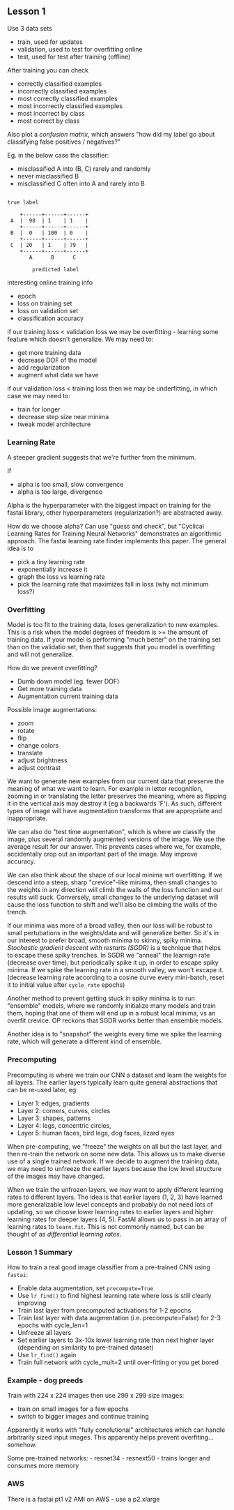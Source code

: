 ## Lesson 1

Use 3 data sets

- train, used for updates
- validation, used to test for overfitting online
- test, used for test after training (offline)

After training you can check

- correctly classified examples
- incorrectly classified examples
- most correctly classified examples
- most incorrectly classified examples
- most incorrect by class
- most correct by class

Also plot a _confusion matrix_, which answers "how did my label go about classifying false positives / negatives?"

Eg. in the below case the classifier:

- misclassified A into (B, C) rarely and randomly
- never misclassified B
- misclassified C often into A and rarely into B

```

true label

    +------+------+------+
 A  |  98  | 1    | 1    |
    +------+------+------+
 B  |  0   | 100  | 0    |
    +------+------+------+
 C  | 20   | 1    | 79   |
    +------+------+------+
       A      B      C

        predicted label

```

interesting online training info

- epoch
- loss on training set
- loss on validation set
- classification accuracy

if our training loss < validation loss we may be overfitting - learning some feature which doesn't generalize. We may need to:

- get more training data
- decrease DOF of the model
- add regularization
- augment what data we have

if our validation loss < training loss then we may be underfitting, in which case we may need to:

- train for longer
- decrease step size near minima
- tweak model architecture

### Learning Rate

A steeper gradient suggests that we're further from the minimum.

If

- alpha is too small, slow convergence
- alpha is too large, divergence

Alpha is the hyperparameter with the biggest impact on training for the fastai library, other hyperparameters (regularization?) are abstracted away.

How do we choose alpha? Can use "guess and check", but "Cyclical Learning Rates for Training Neural Networks" demonstrates an algorithmic approach. The fastai learning rate finder implements this paper. The general idea is to

- pick a tiny learning rate
- exponentially increase it
- graph the loss vs learning rate
- pick the learning rate that maximizes fall in loss (why not minimum loss?)

### Overfitting

Model is too fit to the training data, loses generalization to new examples. This is a risk when the model degrees of freedom is >= the amount of training data. If your model is performing "much better" on the training set than on the validatio set, then that suggests that you model is overfitting and will not generalize.

How do we prevent overfitting?

- Dumb down model (eg. fewer DOF)
- Get more training data
- Augmentation current training data

Possible image augmentations:

- zoom
- rotate
- flip
- change colors
- translate
- adjust brightness
- adjust contrast

We want to generate new examples from our current data that preserve the meaning of what we want to learn. For example in letter recognition, zooming in or translating the letter preserves the meaning, where as flipping it in the vertical axis may destroy it (eg a backwards 'F'). As such, different types of image will have augmentation transforms that are appropriate and inappropriate.

We can also do "test time augmentation", which is where we classify the image, plus several randomly augmented versions of the image. We use the average result for our answer. This prevents cases where we, for example, accidentally crop out an important part of the image. May improve accuracy.

We can also think about the shape of our local minima wrt overfitting. If we descend into a steep, sharp "crevice"-like minima, then small changes to the weights in any direction will climb the walls of the loss function and our results will suck. Conversely, small changes to the underlying dataset will cause the loss function to shift and we'll also be climbing the walls of the trench.

If our minima was more of a broad valley, then our loss will be robust to small pertubations in the weights/data and will generalize better. So it's in our interest to prefer broad, smooth minima to skinny, spiky minima. _Stochastic gradient descent with restarts (SGDR)_ is a technique that helps to escape these spiky trenches. In SGDR we "anneal" the learnign rate (decrease over time), but periodically spike it up, in order to escape spiky minima. If we spike the learning rate in a smooth valley, we won't escape it. (decrease learning rate according to a cosine curve every mini-batch, reset it to initial value after `cycle_rate` epochs)

Another method to prevent getting stuck in spiky minima is to run "ensemble" models, where we randomly initialize many models and train them, hoping that one of them will end up in a robust local minima, vs an overfit crevice. OP reckons that SGDR works better than ensemble models.

Another idea is to "snapshot" the weights every time we spike the learning rate, which will generate a different kind of ensemble.

### Precomputing

Precomputing is where we train our CNN a dataset and learn the weights for all layers. The earlier layers typically learn quite general abstractions that can be re-used later, eg:

- Layer 1: edges, gradients
- Layer 2: corners, curves, circles
- Layer 3: shapes, patterns
- Layer 4: legs, concentric circles,
- Layer 5: human faces, bird legs, dog faces, lizard eyes

When pre-computing, we "freeze" the weights on all but the last layer, and then re-train the network on some new data. This allows us to make diverse use of a single trained network. If we decide to augment the training data, we may need to unfreeze the earlier layers because the low level structure of the images may have changed.

When we train the unfrozen layers, we may want to apply different learning rates to different layers. The idea is that earlier layers (1, 2, 3) have learned more generalizable low level concepts and probably do not need lots of updating, so we choose lower learning rates to earlier layers and higher learning rates for deeper layers (4, 5). FastAI allows us to pass in an array of learning rates to `learn.fit`. This is not commonly named, but can be thought of as _differential learning rates_.


### Lesson 1 Summary

How to train a real good image classifier from a pre-trained CNN using `fastai`:

- Enable data augmentation, set `precompute=True`
- Use `lr_find()` to find highest learning rate where loss is still clearly improving
- Train last layer from precomputed activations for 1-2 epochs
- Train last layer with data augmentation (i.e. precompute=False) for 2-3 epochs with cycle_len=1
- Unfreeze all layers
- Set earlier layers to 3x-10x lower learning rate than next higher layer (depending on similarity to pre-trained dataset)
- Use `lr_find()` again
- Train full network with cycle_mult=2 until over-fitting or you get bored

### Example - dog preeds

Train with 224 x 224 images then use 299 x 299 size images:

- train on small images for a few epochs
- switch to bigger images and continue training

Apparently it works with "fully conolutional" architectures which can handle arbitrarily sized input images. This apparently helps prevent overfiting... somehow.

Some pre-trained networks:
    - resnet34
    - resnext50 - trains longer and consumes more memory

### AWS

There is a fastai pt1 v2 AMI on AWS - use a p2.xlarge

